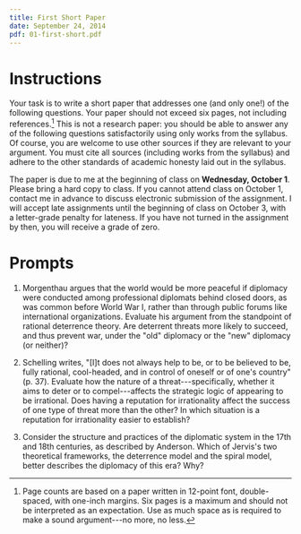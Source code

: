 ```yaml
---
title: First Short Paper
date: September 24, 2014
pdf: 01-first-short.pdf
---
```


# Instructions

Your task is to write a short paper that addresses one (and only one!) of the
following questions.  Your paper should not exceed six pages, not including
references.[^formatting] This is not a research paper: you should be able to
answer any of the following questions satisfactorily using only works from the
syllabus.  Of course, you are welcome to use other sources if they are
relevant to your argument.  You must cite all sources (including works from
the syllabus) and adhere to the other standards of academic honesty laid out
in the syllabus.

The paper is due to me at the beginning of class on **Wednesday, October 1**.
Please bring a hard copy to class.  If you cannot attend class on October 1,
contact me in advance to discuss electronic submission of the assignment.  I
will accept late assignments until the beginning of class on October 3, with a
letter-grade penalty for lateness.  If you have not turned in the assignment
by then, you will receive a grade of zero.


# Prompts

1. Morgenthau argues that the world would be more peaceful if diplomacy were
   conducted among professional diplomats behind closed doors, as was common
   before World War I, rather than through public forums like international
   organizations.  Evaluate his argument from the standpoint of rational
   deterrence theory.  Are deterrent threats more likely to succeed, and thus
   prevent war, under the "old" diplomacy or the "new" diplomacy (or neither)?

2. Schelling writes, "[I]t does not always help to be, or to be believed to
   be, fully rational, cool-headed, and in control of oneself or of one's
   country" (p. 37).  Evaluate how the nature of a threat---specifically,
   whether it aims to deter or to compel---affects the strategic logic of
   appearing to be irrational.  Does having a reputation for irrationality
   affect the success of one type of threat more than the other?  In which
   situation is a reputation for irrationality easier to establish?

3. Consider the structure and practices of the diplomatic system in the 17th
   and 18th centuries, as described by Anderson.  Which of Jervis's two
   theoretical frameworks, the deterrence model and the spiral model, better
   describes the diplomacy of this era?  Why?

[^formatting]: Page counts are based on a paper written in 12-point font,
    double-spaced, with one-inch margins.  Six pages is a maximum and should
    not be interpreted as an expectation.  Use as much space as is required
    to make a sound argument---no more, no less.
